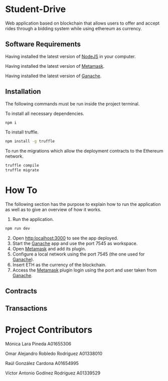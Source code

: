 # Student-Drive

Web application based on blockchain that allows users to offer and accept rides through a bidding system while using ethereum as currency.

## Software Requirements 

Having installed the latest version of [NodeJS](https://nodejs.org/es/download/) in your computer.

Having installed the latest version of [Metamask](https://metamask.io/).

Having installed the latest version of [Ganache](https://trufflesuite.com/ganache/).

## Installation

The following commands must be run inside the project terminal.

To install all necessary dependencies.
```bash
npm i 
```
To install truffle. 
```bash
npm install -g truffle
```

To run the migrations which allow the deployment contracts to the Ethereum network.
```bash
truffle compile
truffle migrate
```

# How To
The following section has the purpose to explain how to run the application as well as to give an overview of how it works.

1. Run the application.
```bash
npm run dev
```
2. Open  [http:localhost:3000](http:localhost:3000) to see the app deployed.
3. Start the [Ganache](https://trufflesuite.com/ganache/) app and use the port 7545 as workspace.
4. Open [Metamask](https://metamask.io/) and add its plugin.
5. Configure a local network using the port 7545 (the one used for [Ganache](https://trufflesuite.com/ganache/)).
6. Insert ETH as the currency of the blockchain.
7. Access the [Metamask](https://metamask.io/) plugin login using the port and user taken from [Ganache](https://trufflesuite.com/ganache/).

## Contracts

## Transactions



# Project Contributors

Mónica Lara Pineda A01655306

Omar Alejandro Robledo Rodríguez A01338010

Raúl González Cardona A01654995

Víctor Antonio Godínez Rodríguez A01339529
 
